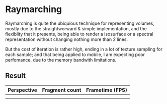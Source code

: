 # Raymarching

Raymarching is quite the ubiquious technique for representing volumes, mostly due to the straightworward & simple implementation, and the flexiblity that it presents, being able to render a isosurface or a spectral representation without changing nothing more than 2 lines.

But the cost of iteration is rather high, ending in a lot of texture sampling for each sample; and that being applied to mobile, I am expecting poor perfomance, due to the memory bandwith limitations.

## Result



| Perspective | Fragment count | Frametime (FPS) |
| ------------- | ---------------- | ----------------- |
|             |                |                 |
|             |                |                 |
